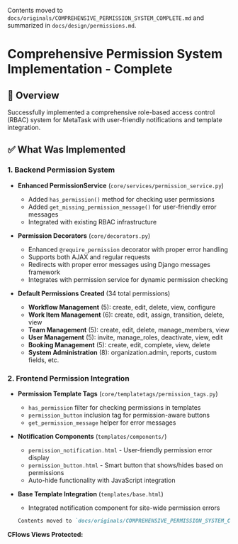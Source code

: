 Contents moved to `docs/originals/COMPREHENSIVE_PERMISSION_SYSTEM_COMPLETE.md` and summarized in `docs/design/permissions.md`.
# Comprehensive Permission System Implementation - Complete

## 🎯 Overview
Successfully implemented a comprehensive role-based access control (RBAC) system for MetaTask with user-friendly notifications and template integration.

## ✅ What Was Implemented

### 1. Backend Permission System
- **Enhanced PermissionService** (`core/services/permission_service.py`)
  - Added `has_permission()` method for checking user permissions
  - Added `get_missing_permission_message()` for user-friendly error messages
  - Integrated with existing RBAC infrastructure

- **Permission Decorators** (`core/decorators.py`)
  - Enhanced `@require_permission` decorator with proper error handling
  - Supports both AJAX and regular requests
  - Redirects with proper error messages using Django messages framework
  - Integrates with permission service for dynamic permission checking

- **Default Permissions Created** (34 total permissions)
  - **Workflow Management** (5): create, edit, delete, view, configure
  - **Work Item Management** (6): create, edit, assign, transition, delete, view
  - **Team Management** (5): create, edit, delete, manage_members, view
  - **User Management** (5): invite, manage_roles, deactivate, view, edit
  - **Booking Management** (5): create, edit, complete, view, delete
  - **System Administration** (8): organization.admin, reports, custom fields, etc.

### 2. Frontend Permission Integration
- **Permission Template Tags** (`core/templatetags/permission_tags.py`)
  - `has_permission` filter for checking permissions in templates
  - `permission_button` inclusion tag for permission-aware buttons
  - `get_permission_message` helper for error messages

- **Notification Components** (`templates/components/`)
  - `permission_notification.html` - User-friendly permission error display
  - `permission_button.html` - Smart button that shows/hides based on permissions
  - Auto-hide functionality with JavaScript integration

- **Base Template Integration** (`templates/base.html`)
  - Integrated notification component for site-wide permission errors
  ````markdown
  Contents moved to `docs/originals/COMPREHENSIVE_PERMISSION_SYSTEM_COMPLETE.md` and summarized in `docs/design/permissions.md`.
  ````
**CFlows Views Protected:**
